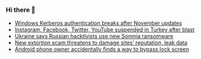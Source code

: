 ### Hi there 👋

<!--START_SECTION:feed-->
* [Windows Kerberos authentication breaks after November updates](https://www.bleepingcomputer.com/news/microsoft/windows-kerberos-authentication-breaks-after-november-updates/)
* [Instagram, Facebook, Twitter, YouTube suspended in Turkey after blast](https://www.bleepingcomputer.com/news/security/instagram-facebook-twitter-youtube-suspended-in-turkey-after-blast/)
* [Ukraine says Russian hacktivists use new Somnia ransomware](https://www.bleepingcomputer.com/news/security/ukraine-says-russian-hacktivists-use-new-somnia-ransomware/)
* [New extortion scam threatens to damage sites’ reputation, leak data](https://www.bleepingcomputer.com/news/security/new-extortion-scam-threatens-to-damage-sites-reputation-leak-data/)
* [Android phone owner accidentally finds a way to bypass lock screen](https://www.bleepingcomputer.com/news/security/android-phone-owner-accidentally-finds-a-way-to-bypass-lock-screen/)
<!--END_SECTION:feed-->

<!--
**frankenk/frankenk** is a ✨ _special_ ✨ repository because its `README.md` (this file) appears on your GitHub profile.

Here are some ideas to get you started:

- 🔭 I’m currently working on ...
- 🌱 I’m currently learning ...
- 👯 I’m looking to collaborate on ...
- 🤔 I’m looking for help with ...
- 💬 Ask me about ...
- 📫 How to reach me: ...
- 😄 Pronouns: ...
- ⚡ Fun fact: ...
-->



